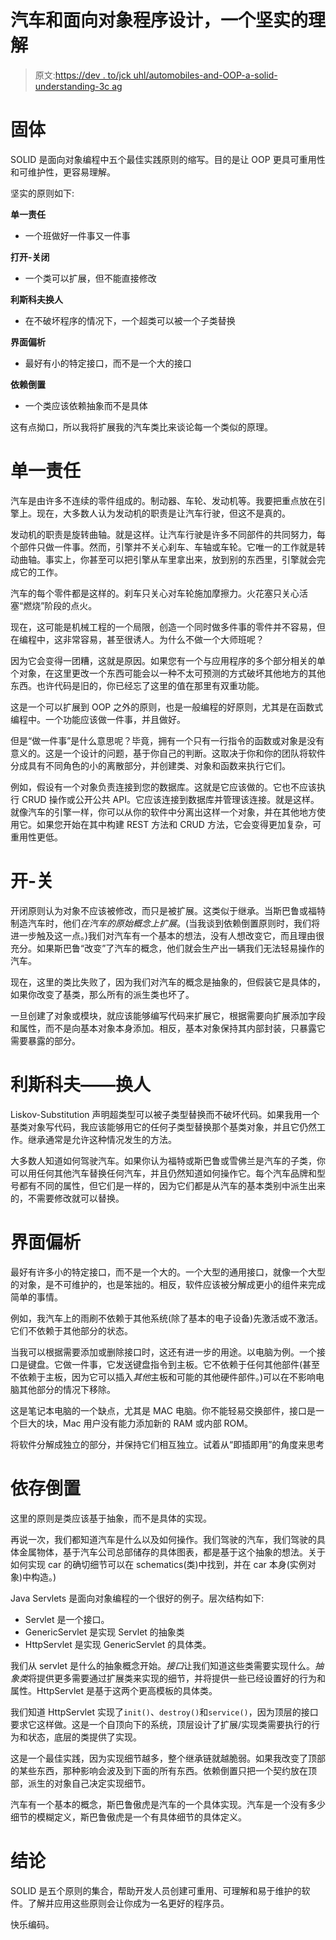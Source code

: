 # 汽车和面向对象程序设计，一个坚实的理解

> 原文:[https://dev . to/jck uhl/automobiles-and-OOP-a-solid-understanding-3c ag](https://dev.to/jckuhl/automobiles-and-oop-a-solid-understanding-3cag)

# [](#solid)固体

SOLID 是面向对象编程中五个最佳实践原则的缩写。目的是让 OOP 更具可重用性和可维护性，更容易理解。

坚实的原则如下:

**单一责任**

*   一个班做好一件事又一件事

**打开-关闭**

*   一个类可以扩展，但不能直接修改

**利斯科夫换人**

*   在不破坏程序的情况下，一个超类可以被一个子类替换

**界面偏析**

*   最好有小的特定接口，而不是一个大的接口

**依赖倒置**

*   一个类应该依赖抽象而不是具体

这有点拗口，所以我将扩展我的汽车类比来谈论每一个类似的原理。

# [](#single-responsibility)单一责任

汽车是由许多不连续的零件组成的。制动器、车轮、发动机等。我要把重点放在引擎上。现在，大多数人认为发动机的职责是让汽车行驶，但这不是真的。

发动机的职责是旋转曲轴。就是这样。让汽车行驶是许多不同部件的共同努力，每个部件只做一件事。然而，引擎并不关心刹车、车轴或车轮。它唯一的工作就是转动曲轴。事实上，你甚至可以把引擎从车里拿出来，放到别的东西里，引擎就会完成它的工作。

汽车的每个零件都是这样的。刹车只关心对车轮施加摩擦力。火花塞只关心活塞“燃烧”阶段的点火。

现在，这可能是机械工程的一个局限，创造一个同时做多件事的零件并不容易，但在编程中，这非常容易，甚至很诱人。为什么不做一个大师班呢？

因为它会变得一团糟，这就是原因。如果您有一个与应用程序的多个部分相关的单个对象，在这里更改一个东西可能会以一种不太可预测的方式破坏其他地方的其他东西。也许代码是旧的，你已经忘了这里的值在那里有双重功能。

这是一个可以扩展到 OOP 之外的原则，也是一般编程的好原则，尤其是在函数式编程中。一个功能应该做一件事，并且做好。

但是“做一件事”是什么意思呢？毕竟，拥有一个只有一行指令的函数或对象是没有意义的。这是一个设计的问题，基于你自己的判断。这取决于你和你的团队将软件分成具有不同角色的小的离散部分，并创建类、对象和函数来执行它们。

例如，假设有一个对象负责连接到您的数据库。这就是它应该做的。它也不应该执行 CRUD 操作或公开公共 API。它应该连接到数据库并管理该连接。就是这样。就像汽车的引擎一样，你可以从你的软件中分离出这样一个对象，并在其他地方使用它。如果您开始在其中构建 REST 方法和 CRUD 方法，它会变得更加复杂，可重用性更低。

# [](#openclose)开-关

开闭原则认为对象不应该被修改，而只是被扩展。这类似于继承。当斯巴鲁或福特制造汽车时，他们*在汽车的原始概念上扩展*。(当我谈到依赖倒置原则时，我们将进一步触及这一点。)我们对汽车有一个基本的想法，没有人想改变它，而且理由很充分。如果斯巴鲁“改变”了汽车的概念，他们就会生产出一辆我们无法轻易操作的汽车。

现在，这里的类比失败了，因为我们对汽车的概念是抽象的，但假装它是具体的，如果你改变了基类，那么所有的派生类也坏了。

一旦创建了对象或模块，就应该能够编写代码来扩展它，根据需要向扩展添加字段和属性，而不是向基本对象本身添加。相反，基本对象保持其内部封装，只暴露它需要暴露的部分。

# [](#liskovsubstitution)利斯科夫——换人

Liskov-Substitution 声明超类型可以被子类型替换而不破坏代码。如果我用一个基类对象写代码，我应该能够用它的任何子类型替换那个基类对象，并且它仍然工作。继承通常是允许这种情况发生的方法。

大多数人知道如何驾驶汽车。如果你认为福特或斯巴鲁或雪佛兰是汽车的子类，你可以用任何其他汽车替换任何汽车，并且仍然知道如何操作它。每个汽车品牌和型号都有不同的属性，但它们是一样的，因为它们都是从汽车的基本类别中派生出来的，不需要修改就可以替换。

# [](#interface-segregation)界面偏析

最好有许多小的特定接口，而不是一个大的。一个大型的通用接口，就像一个大型的对象，是不可维护的，也是笨拙的。相反，软件应该被分解成更小的组件来完成简单的事情。

例如，我汽车上的雨刷不依赖于其他系统(除了基本的电子设备)先激活或不激活。它们不依赖于其他部分的状态。

当我可以根据需要添加或删除接口时，这还有进一步的用途。以电脑为例。一个接口是键盘。它做一件事，它发送键盘指令到主板。它不依赖于任何其他部件(甚至不依赖于主板，因为它可以插入*其他*主板和可能的其他硬件部件。)可以在不影响电脑其他部分的情况下移除。

这是笔记本电脑的一个缺点，尤其是 MAC 电脑。你不能轻易交换部件，接口是一个巨大的块，Mac 用户没有能力添加新的 RAM 或内部 ROM。

将软件分解成独立的部分，并保持它们相互独立。试着从“即插即用”的角度来思考

# [](#dependency-inversion)依存倒置

这里的原则是类应该基于抽象，而不是具体的实现。

再说一次，我们都知道汽车是什么以及如何操作。我们驾驶的汽车，我们驾驶的具体金属物体，基于汽车公司总部储存的具体图表，都是基于这个抽象的想法。关于如何实现 car 的确切细节可以在 schematics(类)中找到，并在 car 本身(实例对象)中构造。)

Java Servlets 是面向对象编程的一个很好的例子。层次结构如下:

*   Servlet 是一个接口。
*   GenericServlet 是实现 Servlet 的抽象类
*   HttpServlet 是实现 GenericServlet 的具体类。

我们从 servlet 是什么的抽象概念开始。*接口*让我们知道这些类需要实现什么。*抽象类*将提供更多需要通过扩展类来实现的细节，并将提供一些已经设置好的行为和属性。HttpServlet 是基于这两个更高模板的具体类。

我们知道 HttpServlet 实现了`init()`、`destroy()`和`service()`，因为顶层的接口要求它这样做。这是一个自顶向下的系统，顶层设计了扩展/实现类需要执行的行为和状态，底层的类提供了实现。

这是一个最佳实践，因为实现细节越多，整个继承链就越脆弱。如果我改变了顶部的某些东西，那种影响会波及到下面的所有东西。依赖倒置只把一个契约放在顶部，派生的对象自己决定实现细节。

汽车有一个基本的概念，斯巴鲁傲虎是汽车的一个具体实现。汽车是一个没有多少细节的模糊定义，斯巴鲁傲虎是一个有具体细节的具体定义。

# [](#conclusion)结论

SOLID 是五个原则的集合，帮助开发人员创建可重用、可理解和易于维护的软件。了解并应用这些原则会让你成为一名更好的程序员。

快乐编码。